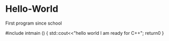 # Hello-World
First program since school


#include <iostream>
  intmain ()
  {
  std::cout<<"hello world I am ready for C++";
  return0
  }
  
